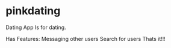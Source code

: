 # pinkdating
Dating App
Is for dating.

Has Features:
Messaging other users
Search for users
Thats it!!!
